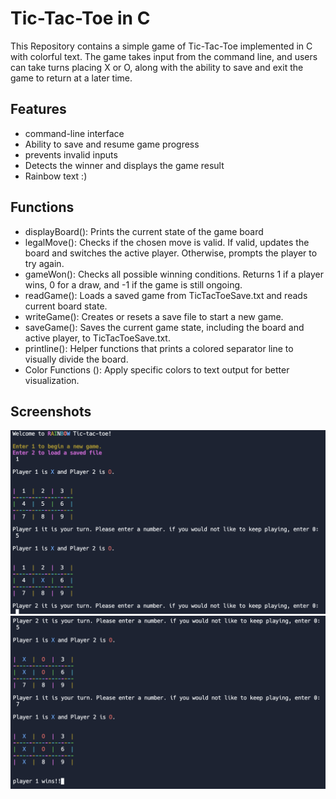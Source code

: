 # Tic-Tac-Toe in C
This Repository contains a simple game of Tic-Tac-Toe implemented in C with colorful text. The game takes input from the command line, and users can take turns placing X or O, along with the ability to save and exit the game to return at a later time.

## Features
* command-line interface
* Ability to save and resume game progress
* prevents invalid inputs
* Detects the winner and displays the game result
* Rainbow text :)

## Functions
* displayBoard(): Prints the current state of the game board
* legalMove(): Checks if the chosen move is valid. If valid, updates the board and switches the active player. Otherwise, prompts the player to try again.
* gameWon(): Checks all possible winning conditions. Returns 1 if a player wins, 0 for a draw, and -1 if the game is still ongoing.
* readGame(): Loads a saved game from TicTacToeSave.txt and reads current board state.
* writeGame(): Creates or resets a save file to start a new game.
* saveGame(): Saves the current game state, including the board and active player, to TicTacToeSave.txt.
* printline(): Helper functions that prints a colored separator line to visually divide the board.
* Color Functions (): Apply specific colors to text output for better visualization.

## Screenshots
![](https://github.com/michaelstrom19/Tic-Tac-Toe-in-C/blob/main/image1.png)
![](https://github.com/michaelstrom19/Tic-Tac-Toe-in-C/blob/main/image2.png)

